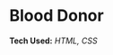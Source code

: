 # Blood Donor

[Live Website Link]: (https://singhtirupati27.github.io/Blood-Donation-Landing-Page/)

**Tech Used:** *HTML, CSS*

<!-- ## Screenshots

![App Screenshot]() -->